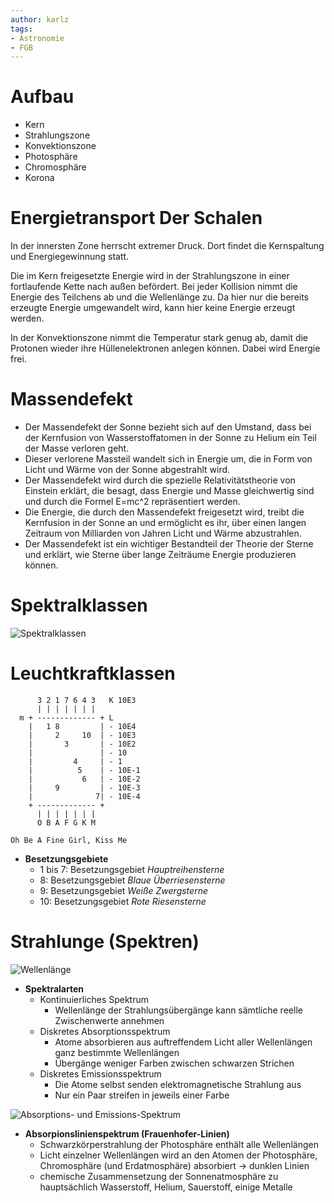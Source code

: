 ```yaml
---
author: karlz
tags:
- Astronomie
- FGB
---
```


# Aufbau

- Kern
- Strahlungszone
- Konvektionszone
- Photosphäre
- Chromosphäre
- Korona

# Energietransport Der Schalen

In der innersten Zone herrscht extremer Druck. Dort findet die Kernspaltung und Energiegewinnung statt.

Die im Kern freigesetzte Energie wird in der Strahlungszone in einer fortlaufende Kette nach außen befördert. Bei jeder Kollision nimmt die Energie des Teilchens ab und die Wellenlänge zu. Da hier nur die bereits erzeugte Energie umgewandelt wird, kann hier keine Energie erzeugt werden.

In der Konvektionszone nimmt die Temperatur stark genug ab, damit die Protonen wieder ihre Hüllenelektronen anlegen können. Dabei wird Energie frei.

# Massendefekt

-   Der Massendefekt der Sonne bezieht sich auf den Umstand, dass bei der Kernfusion von Wasserstoffatomen in der Sonne zu Helium ein Teil der Masse verloren geht.
-   Dieser verlorene Massteil wandelt sich in Energie um, die in Form von Licht und Wärme von der Sonne abgestrahlt wird.
-   Der Massendefekt wird durch die spezielle Relativitätstheorie von Einstein erklärt, die besagt, dass Energie und Masse gleichwertig sind und durch die Formel E=mc^2 repräsentiert werden.
-   Die Energie, die durch den Massendefekt freigesetzt wird, treibt die Kernfusion in der Sonne an und ermöglicht es ihr, über einen langen Zeitraum von Milliarden von Jahren Licht und Wärme abzustrahlen.
-   Der Massendefekt ist ein wichtiger Bestandteil der Theorie der Sterne und erklärt, wie Sterne über lange Zeiträume Energie produzieren können.

# Spektralklassen

![Spektralklassen](Spektralklassen.png)

# Leuchtkraftklassen

~~~
	  3 2 1 7 6 4 3	  K 10E3	
	  |	| | | | | |				
  m	+ ------------- + L			
	|	1 8			| - 10E4	
	|	  2		10	| - 10E3	
	|	  	3		| - 10E2	
	|				| - 10		
	|		  4		| - 1		
	|		   5	| - 10E-1	
	|			6	| - 10E-2	
	|	  9			| - 10E-3	
	|			   7| - 10E-4	
	+ ------------- + 			
	  | | | | | | |				
	  O B A F G K M				
~~~

`Oh Be A Fine Girl, Kiss Me`

- **Besetzungsgebiete**
	- 1 bis 7: Besetzungsgebiet *Hauptreihensterne*
	- 8: Besetzungsgebiet *Blaue Überriesensterne*
	- 9: Besetzungsgebiet *Weiße Zwergsterne*
	- 10: Besetzungsgebiet *Rote Riesensterne*

# Strahlunge (Spektren)

![Wellenlänge](Wellenlänge.png)

- **Spektralarten**
	- Kontinuierliches Spektrum
		- Wellenlänge der Strahlungsübergänge kann sämtliche reelle Zwischenwerte annehmen
	- Diskretes Absorptionsspektrum
		- Atome absorbieren aus auftreffendem Licht aller Wellenlängen ganz bestimmte Wellenlängen
		- Übergänge weniger Farben zwischen schwarzen Strichen
	- Diskretes Emissionsspektrum
		- Die Atome selbst senden elektromagnetische Strahlung aus
		- Nur ein Paar streifen in jeweils einer Farbe

![Absorptions- und Emissions-Spektrum](Absorptions-%20und%20Emissions-Spektrum.png)

- **Absorpionslinienspektrum (Frauenhofer-Linien)**
	- Schwarzkörperstrahlung der Photosphäre enthält alle Wellenlängen
	- Licht einzelner Wellenlängen wird an den Atomen der Photosphäre, Chromosphäre (und Erdatmosphäre) absorbiert → dunklen Linien
	- chemische Zusammensetzung der Sonnenatmosphäre zu hauptsächlich Wasserstoff, Helium, Sauerstoff, einige Metalle

